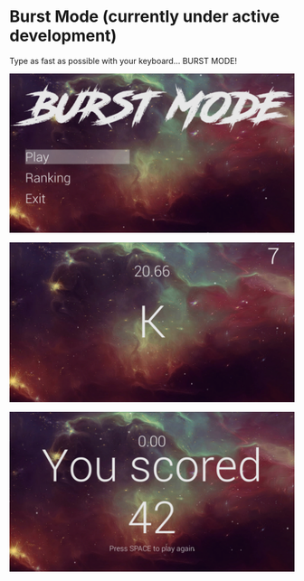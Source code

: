 # Burst Mode (currently under active development)

Type as fast as possible with your keyboard... BURST MODE!

![Menu](https://github.com/clayettet/burst-mode/blob/master/previ_menu.png)

![Game](https://github.com/clayettet/burst-mode/blob/master/previ_game.png)

![Game ended](https://github.com/clayettet/burst-mode/blob/master/previ_finished.PNG)


